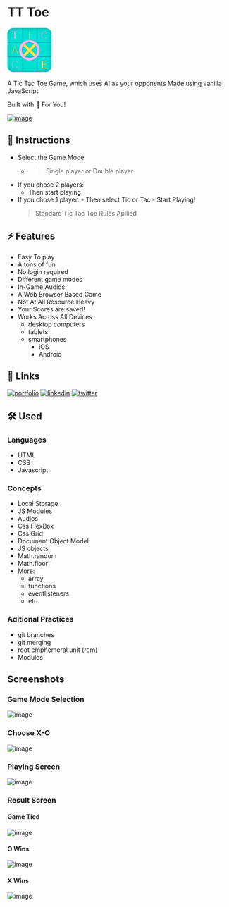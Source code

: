 # TT Toe

<img src="./assets/logo.png" alt="logo" width="100"/>

A Tic Tac Toe Game, which uses AI as your opponents
Made using vanilla JavaScript

Built with 🤍 For You!

<a href="https://kushagra-aa.github.io/tttoe/" target="_blank">![image](https://user-images.githubusercontent.com/68841296/141434410-384e7308-6aa3-43b2-836a-d28f348ab4df.png)
</a>

## 📃 Instructions

- Select the Game Mode
  - > Single player or Double player
- If you chose 2 players:
  - Then start playing
- If you chose 1 player: - Then select Tic or Tac - Start Playing!
  > Standard Tic Tac Toe Rules Apllied

## ⚡ Features

- Easy To play
- A tons of fun
- No login required
- Different game modes
- In-Game Audios
- A Web Browser Based Game
- Not At All Resource Heavy
- Your Scores are saved!
- Works Across All Devices
  - desktop computers
  - tablets
  - smartphones
    - iOS
    - Android

## 🔗 Links

[![portfolio](https://img.shields.io/badge/my_portfolio-000?style=for-the-badge&logo=ko-fi&logoColor=white)](https://kushagra-aa.github.io/portfolio/)
[![linkedin](https://img.shields.io/badge/linkedin-0A66C2?style=for-the-badge&logo=linkedin&logoColor=white)](https://www.linkedin.com/in/kushagra-aa/)
[![twitter](https://img.shields.io/badge/twitter-1DA1F2?style=for-the-badge&logo=twitter&logoColor=white)](https://twitter.com/a_kushagraa)

## 🛠 Used

### Languages

- HTML
- CSS
- Javascript

### Concepts

- Local Storage
- JS Modules
- Audios
- Css FlexBox
- Css Grid
- Document Object Model
- JS objects
- Math.random
- Math.floor
- More:
  - array
  - functions
  - eventlisteners
  - etc.

### Aditional Practices

- git branches
- git merging
- root emphemeral unit (rem)
- Modules

## Screenshots

### Game Mode Selection

![image](https://user-images.githubusercontent.com/68841296/141434551-9d5bf556-ee07-482e-9b6f-cf543201d6f1.png)

### Choose X-O

![image](https://user-images.githubusercontent.com/68841296/141434619-193b82de-1fe1-457c-83a1-5a58a770318a.png)

### Playing Screen
![image](https://user-images.githubusercontent.com/68841296/141434666-944113c1-a9e5-428f-9cad-f9aaa5b86cc9.png)

### Result Screen
#### Game Tied
![image](https://user-images.githubusercontent.com/68841296/141434707-a981d34e-68d2-4109-a964-f213969d8c3d.png)
#### O Wins
![image](https://user-images.githubusercontent.com/68841296/141434905-f3c44146-1045-4a09-86ce-23ebf4871d23.png)
#### X Wins
![image](https://user-images.githubusercontent.com/68841296/141434964-546264a8-482f-435b-aa45-c2905782fe1a.png)
